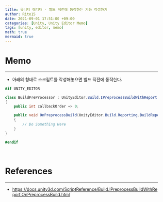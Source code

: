 ```yaml
---
title: 유니티 에디터 - 빌드 직전에 동작하는 기능 작성하기
author: Rito15
date: 2021-09-01 17:51:00 +09:00
categories: [Unity, Unity Editor Memo]
tags: [unity, editor, memo]
math: true
mermaid: true
---
```


# Memo
---

- 아래의 형태로 스크립트를 작성해놓으면 빌드 직전에 동작한다.

```cs
#if UNITY_EDITOR

class BuildPreProcessor : UnityEditor.Build.IPreprocessBuildWithReport
{
    public int callbackOrder => 0;

    public void OnPreprocessBuild(UnityEditor.Build.Reporting.BuildReport report)
    {
        // Do Something Here
    }
}

#endif
```

<br>

# References
---
- <https://docs.unity3d.com/ScriptReference/Build.IPreprocessBuildWithReport.OnPreprocessBuild.html>